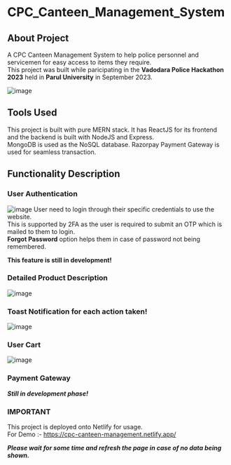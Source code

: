 # CPC_Canteen_Management_System

## About Project
A CPC Canteen Management System to help police personnel and servicemen for easy access to items they require.\
This project was built while paricipating in the **Vadodara Police Hackathon 2023** held in **Parul University** in September 2023.

![image](https://github.com/Dipanshu0612/CPC_Canteen_Management_System/assets/97778136/f80f3f53-f296-4f56-8b6b-485406edd68b)

## Tools Used
This project is built with pure MERN stack. It has ReactJS for its frontend and the backend is built with NodeJS and Express.\
MongoDB is used as the NoSQL database. Razorpay Payment Gateway is used for seamless transaction.

## Functionality Description 

### User Authentication
![image](https://github.com/Dipanshu0612/CPC_Canteen_Management_System/assets/97778136/0269b36f-4ab4-4048-acb9-3eeb52dcfec2)
User need to login through their specific credentials to use the website. \
This is supported by 2FA as the user is required to submit an OTP which is mailed to them to login.\
**Forgot Password** option helps them in case of password not being remembered.

**This feature is still in development!**

### Detailed Product Description 
![image](https://github.com/Dipanshu0612/CPC_Canteen_Management_System/assets/97778136/e96ae858-6ba8-4cdb-acf2-381f7b3e7be8)

### Toast Notification for each action taken!
![image](https://github.com/Dipanshu0612/CPC_Canteen_Management_System/assets/97778136/6bface34-108e-4cb7-aaba-fa61947bf32c)

### User Cart
![image](https://github.com/Dipanshu0612/CPC_Canteen_Management_System/assets/97778136/cbcb2add-3689-4564-a107-d69ff6acbb0c)

### Payment Gateway
**_Still in development phase!_**

### IMPORTANT 
This project is deployed onto Netlify for usage.\
For Demo :- https://cpc-canteen-management.netlify.app/

***Please wait for some time and refresh the page in case of no data being shown.***




